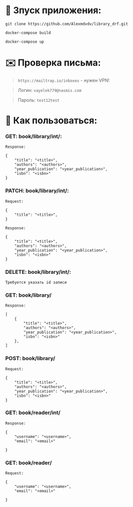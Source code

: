 <h1> 🚗 Зпуск приложения: </h1>


`git clone https://github.com/Alexmdvdv/library_drf.git`

`docker-compose build`

`docker-compose up`



<h1> ✉️ Проверка письма: </h1>

> `https://mailtrap.io/inboxes` - нужен VPN!

> Логин: `vayelek779@nasmis.com`

> Пароль: `test12test`




<h1> 🧐 Как пользоваться: </h1>

### GET: book/library/int/:

```
Response: 

{
    "title": "<title>",
    "authors": "<authors>",
    "year_publication": "<year_publication>",
    "isbn": "<isbn>"
}
```

### PATCH: book/library/int/:

```
Request: 

{
    "title": "<title>",
}
```
```
Response: 

{
    "title": "<title>",
    "authors": "<authors>",
    "year_publication": "<year_publication>",
    "isbn": "<isbn>"
}

```

### DELETE: book/library/int/:

```
Требуется указать id записи
```

### GET: book/library/

```
Response: 

[
    {
        "title": "<title>",
        "authors": "<authors>",
        "year_publication": "<year_publication>",
        "isbn": "<isbn>"
    },
]
```

### POST: book/library/

```
Request:

{
    "title": "<title>",
    "authors": "<authors>",
    "year_publication": "<year_publication>",
    "isbn": "<isbn>"
}
```

### GET: book/reader/int/

```
Response:

{
    "username": "<username>", 
    "email": "<email>"

}
```

### GET: book/reader/

```
Request:

{
    "username": "<username>", 
    "email": "<email>"

}
```


